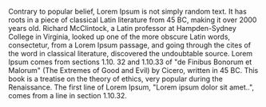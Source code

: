 Contrary to popular belief, Lorem Ipsum is not simply random text. 
It has roots in a piece of classical Latin literature from 45 BC, 
making it over 2000 years old. Richard McClintock, a Latin professor 
at Hampden-Sydney College in Virginia, looked up one of the more 
obscure Latin words, consectetur, from a Lorem Ipsum passage, and 
going through the cites of the word in classical literature, 
discovered the undoubtable source. Lorem Ipsum comes from sections 1.10.
32 and 1.10.33 of "de Finibus Bonorum et Malorum" (The Extremes of Good 
and Evil) by Cicero, written in 45 BC. This book is a treatise on the 
theory of ethics, very popular during the Renaissance. The first line of 
Lorem Ipsum, "Lorem ipsum dolor sit amet..", comes from a line in 
section 1.10.32.